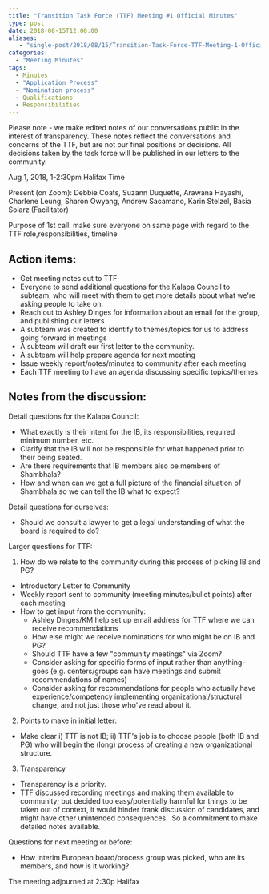 ```yaml
---
title: "Transition Task Force (TTF) Meeting #1 Official Minutes"
type: post
date: 2018-08-15T12:00:00
aliases:
   - "single-post/2018/08/15/Transition-Task-Force-TTF-Meeting-1-Official-Minutes"
categories:
  - "Meeting Minutes"
tags:
  - Minutes
  - "Application Process"
  - "Nomination process"
  - Qualifications
  - Responsibilities
---
```


Please note - we make edited notes of our conversations public in the interest of transparency. These notes reflect the conversations and concerns of the TTF, but are not our final positions or decisions. All decisions taken by the task force will be published in our letters to the community.

Aug 1, 2018, 1-2:30pm Halifax Time

Present (on Zoom): Debbie Coats, Suzann Duquette, Arawana Hayashi, Charlene Leung, Sharon Owyang, Andrew Sacamano, Karin Stelzel, Basia Solarz (Facilitator)

Purpose of 1st call: make sure everyone on same page with regard to the TTF role,responsibilities, timeline

## Action items:

  * Get meeting notes out to TTF
  * Everyone to send additional questions for the Kalapa Council to subteam, who will meet with them to get more details about what we're asking people to take on.
  * Reach out to Ashley DInges for information about an email for the group, and publishing our letters
  * A subteam was created to identify to themes/topics for us to address going forward in meetings
  * A subteam will draft our first letter to the community.
  * A subteam will help prepare agenda for next meeting
  * Issue weekly report/notes/minutes to community after each meeting
  * Each TTF meeting to have an agenda discussing specific topics/themes

## Notes from the discussion:

Detail questions for the Kalapa Council:

  * What exactly is their intent for the IB, its responsibilities, required minimum number, etc.
  * Clarify that the IB will not be responsible for what happened prior to their being seated.
  * Are there requirements that IB members also be members of Shambhala?
  * How and when can we get a full picture of the financial situation of Shambhala so we can tell the IB what to expect?

Detail questions for ourselves:

  * Should we consult a lawyer to get a legal understanding of what the board is required to do?

Larger questions for TTF:

1) How do we relate to the community during this process of picking IB and PG?

  * Introductory Letter to Community
  * Weekly report sent to community (meeting minutes/bullet points) after each meeting
  * How to get input from the community:
      * Ashley Dinges/KM help set up email address for TTF where we can receive recommendations
      * How else might we receive nominations for who might be on IB and PG?
      * Should TTF have a few "community meetings" via Zoom?
      * Consider asking for specific forms of input rather than anything-goes (e.g. centers/groups can have meetings and submit recommendations of names)
      * Consider asking for recommendations for people who actually have experience/competency implementing organizational/structural change, and not just those who've read about it.

2) Points to make in initial letter:

 * Make clear i) TTF is not IB; ii) TTF's job is to choose people (both IB and PG) who will begin the (long) process of creating a new organizational structure.

3) Transparency

 * Transparency is a priority.
 * TTF discussed recording meetings and making them available to community; but decided too easy/potentially harmful for things to be taken out of context, it would hinder frank discussion of candidates, and might have other unintended consequences.  So a commitment to make detailed notes available.

Questions for next meeting or before:

 * How interim European board/process group was picked, who are its members, and how is it working?

The meeting adjourned at 2:30p Halifax
